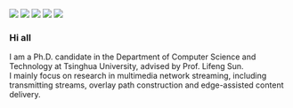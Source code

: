 <!-- <img align="left" src="https://github-readme-stats.vercel.app/api?username=godka&show_icons=true&count_private=true" /> -->


![](http://github-profile-summary-cards.vercel.app/api/cards/profile-details?username=godka&theme=github)
![](http://github-profile-summary-cards.vercel.app/api/cards/stats?username=godka&theme=github)
![](http://github-profile-summary-cards.vercel.app/api/cards/repos-per-language?username=godka&theme=github)
![](http://github-profile-summary-cards.vercel.app/api/cards/most-commit-language?username=godka&theme=github)
![](http://github-profile-summary-cards.vercel.app/api/cards/productive-time?username=godka&theme=github&utcOffset=8)

### Hi all

I am a Ph.D. candidate in the Department of Computer Science and Technology at Tsinghua University, advised by Prof. Lifeng Sun.  
I mainly focus on research in multimedia network streaming, including transmitting streams, overlay path construction and edge-assisted content delivery.



<!--
**godka/godka** is a ✨ _special_ ✨ repository because its `README.md` (this file) appears on your GitHub profile.

Here are some ideas to get you started:

- 🔭 I’m currently working on ...
- 🌱 I’m currently learning ...
- 👯 I’m looking to collaborate on ...
- 🤔 I’m looking for help with ...
- 💬 Ask me about ...
- 📫 How to reach me: ...
- 😄 Pronouns: ...
- ⚡ Fun fact: ...
-->

